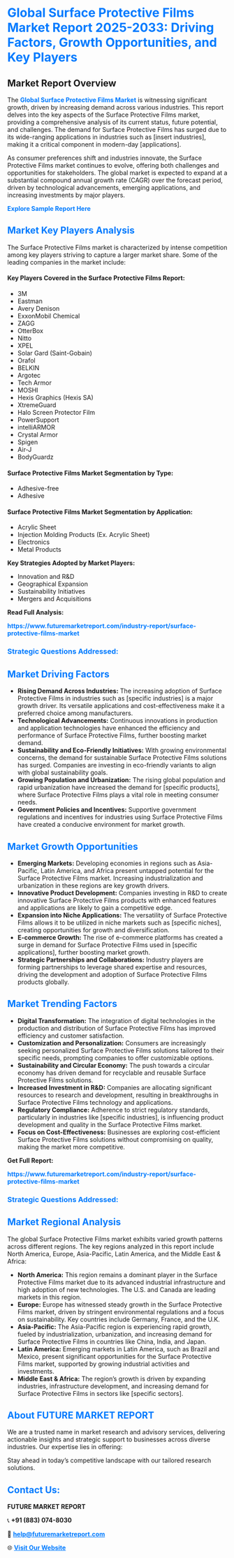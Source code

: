 <h1 style="color: #007BFF;">Global Surface Protective Films Market Report 2025-2033: Driving Factors, Growth Opportunities, and Key Players</h1>

<section id="overview">
<h2>Market Report Overview</h2>
<p>The <a href="https://www.futuremarketreport.com/industry-report/surface-protective-films-market" style="color: #007BFF; text-decoration: none;"><strong>Global Surface Protective Films Market</strong></a> is witnessing significant growth, driven by increasing demand across various industries. This report delves into the key aspects of the Surface Protective Films market, providing a comprehensive analysis of its current status, future potential, and challenges. The demand for Surface Protective Films has surged due to its wide-ranging applications in industries such as [insert industries], making it a critical component in modern-day [applications].</p>
<p>As consumer preferences shift and industries innovate, the Surface Protective Films market continues to evolve, offering both challenges and opportunities for stakeholders. The global market is expected to expand at a substantial compound annual growth rate (CAGR) over the forecast period, driven by technological advancements, emerging applications, and increasing investments by major players.</p>
</section>

<section id="overview">
<p><a href="https://www.futuremarketreport.com/request-sample/reportId=91878" style="color: #007BFF; text-decoration: none;"><strong>Explore Sample Report Here</strong></a></p>
</section>

<section id="key-players">
<h2 style="color: #007BFF;">Market Key Players Analysis</h2>
<p>The Surface Protective Films market is characterized by intense competition among key players striving to capture a larger market share. Some of the leading companies in the market include:</p>
<h4>Key Players Covered in the Surface Protective Films Report:</h4>
<ul><li>3M</li><li>Eastman</li><li>Avery Denison</li><li>ExxonMobil Chemical</li><li>ZAGG</li><li>OtterBox</li><li>Nitto</li><li>XPEL</li><li>Solar Gard (Saint-Gobain)</li><li>Orafol</li><li>BELKIN</li><li>Argotec</li><li>Tech Armor</li><li>MOSHI</li><li>Hexis Graphics (Hexis SA)</li><li>XtremeGuard</li><li>Halo Screen Protector Film</li><li>PowerSupport</li><li>intelliARMOR</li><li>Crystal Armor</li><li>Spigen</li><li>Air-J</li><li>BodyGuardz</li></ul>
<h4>Surface Protective Films Market Segmentation by Type:</h4>
<ul><li>Adhesive-free</li><li>Adhesive</li></ul>

<h4>Surface Protective Films Market Segmentation by Application:</h4>
<ul><li>Acrylic Sheet</li><li>Injection Molding Products (Ex. Acrylic Sheet)</li><li>Electronics</li><li>Metal Products</li></ul>
<p><strong>Key Strategies Adopted by Market Players:</strong></p>
<ul>
<li>Innovation and R&D</li>
<li>Geographical Expansion</li>
<li>Sustainability Initiatives</li>
<li>Mergers and Acquisitions</li>
</ul>
</section>

<section>
<p><strong>Read Full Analysis: </strong></p><a href="https://www.futuremarketreport.com/industry-report/surface-protective-films-market" style="color: #007BFF; text-decoration: none;"><strong>https://www.futuremarketreport.com/industry-report/surface-protective-films-market</strong></a>
<h3 style="color: #007BFF;">Strategic Questions Addressed:</h3>
</section>

<section id="driving-factors">
<h2 style="color: #007BFF;">Market Driving Factors</h2>
<ul>
<li><strong>Rising Demand Across Industries:</strong> The increasing adoption of Surface Protective Films in industries such as [specific industries] is a major growth driver. Its versatile applications and cost-effectiveness make it a preferred choice among manufacturers.</li>
<li><strong>Technological Advancements:</strong> Continuous innovations in production and application technologies have enhanced the efficiency and performance of Surface Protective Films, further boosting market demand.</li>
<li><strong>Sustainability and Eco-Friendly Initiatives:</strong> With growing environmental concerns, the demand for sustainable Surface Protective Films solutions has surged. Companies are investing in eco-friendly variants to align with global sustainability goals.</li>
<li><strong>Growing Population and Urbanization:</strong> The rising global population and rapid urbanization have increased the demand for [specific products], where Surface Protective Films plays a vital role in meeting consumer needs.</li>
<li><strong>Government Policies and Incentives:</strong> Supportive government regulations and incentives for industries using Surface Protective Films have created a conducive environment for market growth.</li>
</ul>
</section>

<section id="growth-opportunities">
<h2 style="color: #007BFF;">Market Growth Opportunities</h2>
<ul>
<li><strong>Emerging Markets:</strong> Developing economies in regions such as Asia-Pacific, Latin America, and Africa present untapped potential for the Surface Protective Films market. Increasing industrialization and urbanization in these regions are key growth drivers.</li>
<li><strong>Innovative Product Development:</strong> Companies investing in R&D to create innovative Surface Protective Films products with enhanced features and applications are likely to gain a competitive edge.</li>
<li><strong>Expansion into Niche Applications:</strong> The versatility of Surface Protective Films allows it to be utilized in niche markets such as [specific niches], creating opportunities for growth and diversification.</li>
<li><strong>E-commerce Growth:</strong> The rise of e-commerce platforms has created a surge in demand for Surface Protective Films used in [specific applications], further boosting market growth.</li>
<li><strong>Strategic Partnerships and Collaborations:</strong> Industry players are forming partnerships to leverage shared expertise and resources, driving the development and adoption of Surface Protective Films products globally.</li>
</ul>
</section>

<section id="trending-factors">
<h2 style="color: #007BFF;">Market Trending Factors</h2>
<ul>
<li><strong>Digital Transformation:</strong> The integration of digital technologies in the production and distribution of Surface Protective Films has improved efficiency and customer satisfaction.</li>
<li><strong>Customization and Personalization:</strong> Consumers are increasingly seeking personalized Surface Protective Films solutions tailored to their specific needs, prompting companies to offer customizable options.</li>
<li><strong>Sustainability and Circular Economy:</strong> The push towards a circular economy has driven demand for recyclable and reusable Surface Protective Films solutions.</li>
<li><strong>Increased Investment in R&D:</strong> Companies are allocating significant resources to research and development, resulting in breakthroughs in Surface Protective Films technology and applications.</li>
<li><strong>Regulatory Compliance:</strong> Adherence to strict regulatory standards, particularly in industries like [specific industries], is influencing product development and quality in the Surface Protective Films market.</li>
<li><strong>Focus on Cost-Effectiveness:</strong> Businesses are exploring cost-efficient Surface Protective Films solutions without compromising on quality, making the market more competitive.</li>
</ul>
</section>

<section>
<p><strong>Get Full Report: </strong></p><a href="https://www.futuremarketreport.com/industry-report/surface-protective-films-market" style="color: #007BFF; text-decoration: none;"><strong>https://www.futuremarketreport.com/industry-report/surface-protective-films-market</strong></a>
<h3 style="color: #007BFF;">Strategic Questions Addressed:</h3>
</section>


<section id="regional-analysis">
<h2 style="color: #007BFF;">Market Regional Analysis</h2>
<p>The global Surface Protective Films market exhibits varied growth patterns across different regions. The key regions analyzed in this report include North America, Europe, Asia-Pacific, Latin America, and the Middle East & Africa:</p>
<ul>
<li><strong>North America:</strong> This region remains a dominant player in the Surface Protective Films market due to its advanced industrial infrastructure and high adoption of new technologies. The U.S. and Canada are leading markets in this region.</li>
<li><strong>Europe:</strong> Europe has witnessed steady growth in the Surface Protective Films market, driven by stringent environmental regulations and a focus on sustainability. Key countries include Germany, France, and the U.K.</li>
<li><strong>Asia-Pacific:</strong> The Asia-Pacific region is experiencing rapid growth, fueled by industrialization, urbanization, and increasing demand for Surface Protective Films in countries like China, India, and Japan.</li>
<li><strong>Latin America:</strong> Emerging markets in Latin America, such as Brazil and Mexico, present significant opportunities for the Surface Protective Films market, supported by growing industrial activities and investments.</li>
<li><strong>Middle East & Africa:</strong> The region’s growth is driven by expanding industries, infrastructure development, and increasing demand for Surface Protective Films in sectors like [specific sectors].</li>
</ul>
</section>

<footer>
<h2 style="color: #007BFF;">About FUTURE MARKET REPORT</h2>
<p>We are a trusted name in market research and advisory services, delivering actionable insights and strategic support to businesses across diverse industries. Our expertise lies in offering:</p>

<p>Stay ahead in today’s competitive landscape with our tailored research solutions.</p>

<h2 style="color: #007BFF;">Contact Us:</h2>
<p><strong>FUTURE MARKET REPORT</strong></p>
<p>📞 <strong>+91 (883) 074-8030</strong></p>
<p>📧 <strong><a href="mailto:help@futuremarketreport.com" style="color: #007BFF;">help@futuremarketreport.com</a></strong></p>
<p>🌐 <strong><a href="https://www.futuremarketreport.com/" style="color: #007BFF;">Visit Our Website</a></strong></p>
</footer>